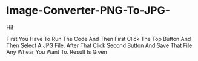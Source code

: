 # Image-Converter-PNG-To-JPG-

Hi!

First You Have To Run The Code And Then First Click The Top Button And Then Select A JPG File.
After That Click Second Button And Save That File Any Whear You Want To.
Result Is Given
